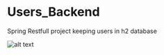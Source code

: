 # Users_Backend
Spring Restfull project keeping users in h2 database


![alt text](https://github.com/TeyhanYtu/Users_Backend/blob/master/Swagger.png?raw=true)
